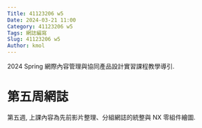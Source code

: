 ```yaml
---
Title: 41123206 w5
Date: 2024-03-21 11:00
Category: 41123206 w5
Tags: 網誌編寫
Slug: 41123206 w5
Author: kmol
---
```


2024 Spring 網際內容管理與協同產品設計實習課程教學導引.

<!-- PELICAN_END_SUMMARY -->

# 第五周網誌
第五週, 上課內容為先前影片整理、分組網誌的統整與 NX 零組件繪圖.
